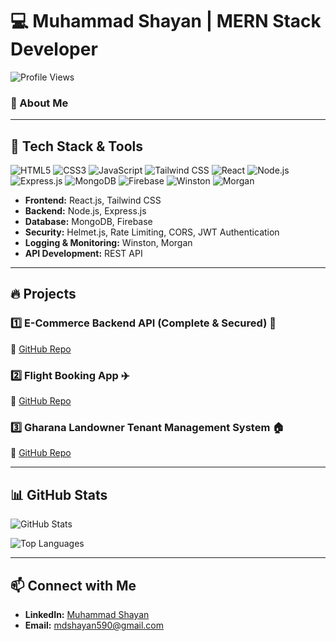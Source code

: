 # 💻 Muhammad Shayan | MERN Stack Developer

![Profile Views](https://komarev.com/ghpvc/?username=shaya-141&label=Profile%20Views&color=0e75b6&style=flat)

### 👋 About Me


---
## 🚀 Tech Stack & Tools


![HTML5](https://img.shields.io/badge/HTML5-E34F26?style=for-the-badge&logo=html5&logoColor=white)
![CSS3](https://img.shields.io/badge/CSS3-1572B6?style=for-the-badge&logo=css3&logoColor=white)
![JavaScript](https://img.shields.io/badge/JavaScript-F7DF1E?style=for-the-badge&logo=javascript&logoColor=black)
![Tailwind CSS](https://img.shields.io/badge/Tailwind%20CSS-38B2AC?style=for-the-badge&logo=tailwind-css&logoColor=white)
![React](https://img.shields.io/badge/React-20232A?style=for-the-badge&logo=react&logoColor=61DAFB)
![Node.js](https://img.shields.io/badge/Node.js-339933?style=for-the-badge&logo=nodedotjs&logoColor=white)
![Express.js](https://img.shields.io/badge/Express.js-000000?style=for-the-badge&logo=express&logoColor=white) 
![MongoDB](https://img.shields.io/badge/MongoDB-47A248?style=for-the-badge&logo=mongodb&logoColor=white)
![Firebase](https://img.shields.io/badge/Firebase-FFCA28?style=for-the-badge&logo=firebase&logoColor=black) 
![Winston](https://img.shields.io/badge/Winston-000000?style=for-the-badge&logo=logstash&logoColor=white) 
![Morgan](https://img.shields.io/badge/Morgan-000000?style=for-the-badge&logo=logstash&logoColor=white)

- **Frontend:** React.js, Tailwind CSS
- **Backend:** Node.js, Express.js
- **Database:** MongoDB, Firebase
- **Security:** Helmet.js, Rate Limiting, CORS, JWT Authentication
- **Logging & Monitoring:** Winston, Morgan
- **API Development:** REST API


---

## 🔥 Projects

### 1️⃣ E-Commerce Backend API (Complete & Secured) 🛒
🔗 [GitHub Repo](https://github.com/shaya-141/Ecom-Backend-Master)


### 2️⃣ Flight Booking App ✈️
🔗 [GitHub Repo](https://github.com/shaya-141/Flight-Booking-App)


### 3️⃣ Gharana Landowner Tenant Management System 🏠
🔗 [GitHub Repo](https://github.com/shaya-141/Rental-App)

---

## 📊 GitHub Stats

![GitHub Stats](https://github-readme-stats.vercel.app/api?username=shaya-141&show_icons=true&theme=radical)

![Top Languages](https://github-readme-stats.vercel.app/api/top-langs/?username=shaya-141&layout=compact&theme=radical)

---

## 📫 Connect with Me

- **LinkedIn:** [Muhammad Shayan](https://www.linkedin.com/in/muhammad-shayan-141/)
- **Email:** [mdshayan590@gmail.com](mdshayan590@gmail.com)





<!---
shaya-141/shaya-141 is a ✨ special ✨ repository because its `README.md` (this file) appears on your GitHub profile.
You can click the Preview link to take a look at your changes.
--->
